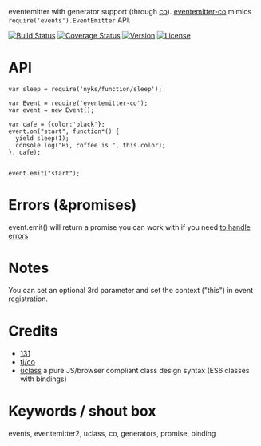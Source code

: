 eventemitter with generator support (through [co](https://github.com/tj/co)). [eventemitter-co](https://github.com/131/eventemitter-co) mimics `require('events').EventEmitter` API.


[![Build Status](https://travis-ci.org/131/eventemitter-co.svg?branch=master)](https://travis-ci.org/131/eventemitter-co)
[![Coverage Status](https://coveralls.io/repos/github/131/eventemitter-co/badge.svg?branch=master)](https://coveralls.io/github/131/eventemitter-co?branch=master)
[![Version](https://img.shields.io/npm/v/eventemitter-co.svg)](https://www.npmjs.com/package/eventemitter-co)
[![License](https://img.shields.io/badge/license-MIT-blue.svg)](http://opensource.org/licenses/MIT)


# API
```
var sleep = require('nyks/function/sleep');

var Event = require('eventemitter-co');
var event = new Event();

var cafe = {color:'black'};
event.on("start", function*() {
  yield sleep(1);
  console.log("Hi, coffee is ", this.color);
}, cafe);


event.emit("start");
```

# Errors (&promises)
event.emit() will return a promise you can work with if you need [to handle errors](https://github.com/131/eventemitter-co/blob/master/test/errors.js)



# Notes
You can set an optional 3rd parameter and set the context ("this") in event registration.


# Credits
* [131](https://github.com/131)
* [tj/co](https://github.com/tj/co)
* [uclass](https://github.com/131/uclass) a pure JS/browser compliant class design syntax (ES6 classes with bindings)


# Keywords / shout box
events, eventemitter2, uclass, co, generators, promise, binding


